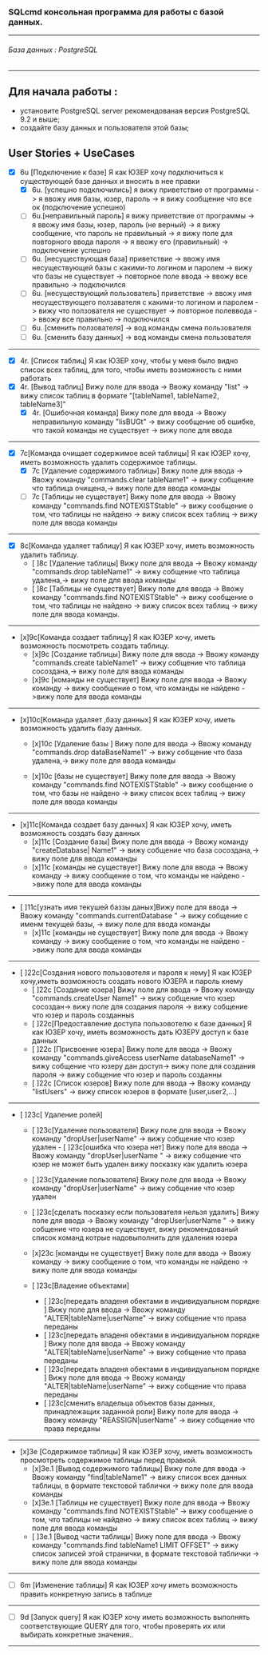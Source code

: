 ### SQLcmd консольная программа для работы с базой данных.

---
###### База данных : PostgreSQL
___

Для начала работы :
------------------------------------------------------------------------
 - установите PostgreSQL server рекомендованая версия PostgreSQL 9.2 и выше;
 - создайте базу данных и пользователя этой базы;

User Stories + UseCases
-----------------------------------------------------------------------
- [x]  6u [Подключение к базе] Я как ЮЗЕР хочу подключиться к существующей базе
данных и вносить в нее правки
    - [x] 6u. [успешно подключились] я вижу приветствие от программы -> я ввожу
имя базы, юзер, пароль -> я вижу сообщение что все ок (подключение успешно)
     - [ ] 6u.[неправильный пароль] я вижу приветствие от программы -> я ввожу имя
базы, юзер, пароль (не верный) -> я вижу сообщение, что пароль не
правильный -> я
вижу поле для повторного ввода пароля -> я ввожу его (правильный) ->
подключение успешно
     - [ ] 6u. [несуществующая база] приветствие -> ввожу имя несуществующей базы c
какими-то логином и паролем -> вижу что базы не существует -> повторное поле
ввода -> ввожу все правильно -> подключился
     - [ ] 6u. [несуществующий пользователь] приветствие -> ввожу имя несуществующего
 ползавателя c какими-то логином и паролем
-> вижу что ползователя не существует -> повторное полеввода -> ввожу
все правильно -> подключился
     - [ ] 6u. [сменить ползователя] -> вод команды смена пользователя
     - [ ] 6u. [сменить базу данных] -> вод команды смена пользователя
---    

- [x] 4r. [Список таблиц] Я как ЮЗЕР хочу, чтобы у меня было видно список всех
  таблиц, для того, чтобы иметь возможность с ними работать
 - [x] 4r. [Вывод таблиц] Вижу поле для ввода -> Ввожу команду "list" -> вижу
список таблиц в формате "[tableName1, tableName2, tableName3]" 
    - [x] 4r. [Ошибочная команда] Вижу поле для ввода -> Ввожу неправильную
    команду "lisBUGt" ->
 вижу сообщение об ошибке,
что такой команды не существует -> вижу поле для ввода

---
- [x] 7c[Команда очищает содержимое всей таблицы] Я как ЮЗЕР хочу, иметь
возможность удалить содержимое таблицы.
    - [x] 7с [Удаление содержимого таблицы] Вижу поле для ввода -> Ввожу команду
"commands.clear tableName1" -> вижу собщение что таблица
очищена,-> вижу поле для ввода команды
    - [ ] 7с [Таблицы не существует] Вижу поле для ввода -> Ввожу команду
"commands.find NOTEXISTStable" -> вижу сообщение о том,
что таблицы не найдено -> вижу список всех таблиц -> вижу поле для ввода команды
---

- [x] 8c[Команда удаляет таблицу] Я как ЮЗЕР хочу, иметь возможность
удалить  таблицу.
    - [ ]8с [Удаление  таблицы] Вижу поле для ввода -> Ввожу команду
    "commands.drop tableName1" -> вижу собщение что таблица
удалена,-> вижу поле для ввода команды
    - [ ]8с [Таблицы не существует] Вижу поле для ввода -> Ввожу команду
"commands.find NOTEXISTStable" -> вижу сообщение о том,
что таблицы не найдено -> вижу список всех таблиц -> вижу поле для ввода
команды.

---
- [x]9c[Команда создает таблицу] Я как ЮЗЕР хочу, иметь возможность
посмотреть создать таблицу.
    - [x]9с [Создание  таблицы] Вижу поле для ввода -> Ввожу команду
"commands.create tableName1" -> вижу собщение что таблица
сосоздана,-> вижу поле для ввода команды
    - [x]9с [команды не существует] Вижу поле для ввода -> Ввожу команду
    -> вижу сообщение о том, что команды не найдено ->вижу поле для ввода
команды

---
- [x]10c[Команда удаляет ,базу данных] Я как ЮЗЕР хочу, иметь возможность
удалить  базу данных.
    - [x]10с [Удаление  базы ] Вижу поле для ввода -> Ввожу команду
"commands.drop dataBaseName1" -> вижу собщение что база
удалена,-> вижу поле для ввода команды

   - [x]10с [базы не существует] Вижу поле для ввода -> Ввожу команду
"commands.find NOTEXISTStable" -> вижу сообщение о том,
что базы не найдено -> вижу список всех таблиц -> вижу поле для ввода
команды

---
- [x]11c[Команда создает базу данных] Я как ЮЗЕР хочу, иметь возможность
создать  базу данных
    - [x]11с [Создание  базы] Вижу поле для ввода -> Ввожу команду
"createDatabase| Name1" -> вижу собщение что база
сосоздана,-> вижу поле для ввода команды
    - [x]11с [команды не существует] Вижу поле для ввода -> Ввожу команду  -> вижу
сообщение о том, что команды не найдено ->вижу поле для ввода
команды

---
 - [ ]11с[узнать имя текушей баззы даных]Вижу поле для ввода -> Ввожу команду
 "commands.currentDatabase " -> вижу собщение с именм текущей базы,
 -> вижу поле для ввода команды
    - [x]11с [команды не существует] Вижу поле для ввода -> Ввожу команду
    -> вижу сообщение о том, что команды не найдено ->вижу поле для ввода
команды

---
- [ ]22с[Создания нового пользовотеля и пароля к нему]  Я как ЮЗЕР хочу,иметь
возможность создать нового ЮЗЕРА и пароль кнему
    - [ ]22с [Создание  юзера] Вижу поле для ввода -> Ввожу команду
"commands.createUser Name1" -> вижу собщение что юзер
сосоздан-> вижу поле для создания пароля -> вижу собщение что юзер и
пароль созданныs
    - [ ]22с[Предоставление доступа пользовотелю к базе данных]
    Я как ЮЗЕР хочу, иметь возможность дать ЮЗЕРУ доступ к базе данных
    - [ ]22с [Присвоение юзера] Вижу поле для ввода -> Ввожу команду
"commands.giveAccess userName databaseName1" -> вижу собщение что юзеру
дан доступ-> вижу поле для создания пароля -> вижу собщение что юзер и
пароль созданны
     - [ ]22с [Список юзеров] Вижу поле для ввода -> Ввожу команду
    "listUsers" -> вижу список юзеров в формате [user,user2,...]


---
 - [ ]23c[ Удаление ролей]

      - [ ]23c[Удаление пользователя] Вижу поле для ввода -> Ввожу команду
 "dropUser|userName" -> вижу собщение что юзер
 удален
       - [ ]23c[ошибка что юзера нет]
           Вижу поле для ввода -> Ввожу команду "dropUser|userName " ->
           вижу собщение что юзер не может быть удален вижу посказку как
            удалить юзера
     - [ ]23c[Удаление пользователя] Вижу поле для ввода -> Ввожу команду
             "dropUser|userName" -> вижу собщение что юзер удален

      - [ ]23c[сделать посказку если пользователя нельзя удалить]
      Вижу поле для ввода -> Ввожу команду "dropUser|userName " ->
      вижу собщение что юзера не существует, вижу рекомендованый список
      команд котрые надовыполнить для удаления юзера

      - [x]23с [команды не существует] Вижу поле для ввода ->
    Ввожу команду  -> вижу сообщение о том, что команды не найдено ->
    вижу поле для ввода команды

   - [ ]23c[Владение объектами]

       - [ ]23c[передать владеня обектами в индивидуальном порядке ]
      Вижу поле для ввода -> Ввожу команду "ALTER|tableName|userName" ->
       вижу собщение что права переданы
       - [ ]23c[передать владеня обектами в индивидуальном порядке ]
      Вижу поле для ввода -> Ввожу команду "ALTER|tableName|userName" ->
              вижу собщение что права переданы
       - [ ]23c[передать владеня обектами в индивидуальном порядке ]
      Вижу поле для ввода -> Ввожу команду "ALTER|tableName|userName" ->
      вижу собщение что права переданы
       - [ ]23c[сменить владельца объектов базы данных, принадлежащих заданной роли]
      Вижу поле для ввода -> Ввожу команду "REASSIGN|userName" ->
      вижу собщение что права переданы



---
- [x]3e [Содержимое таблицы] Я как ЮЗЕР хочу, иметь возможность просмотреть
содержимое таблицы перед правкой.
    - [x]3e.1 [Вывод содержимого таблицы] Вижу поле для ввода -> Ввожу команду
"find|tableName1" -> вижу список всех данных таблицы,
 в формате текстовой таблички -> вижу поле для ввода команды
    - [x]3e.1 [Таблицы не существует] Вижу поле для ввода -> Ввожу команду
"commands.find NOTEXISTStable" -> вижу сообщение о том,
что таблицы не найдено -> вижу список всех таблиц -> вижу поле для
ввода команды
    - [ ]3e.1 [Вывод части таблицы] Вижу поле для ввода -> Ввожу команду
"commands.find tableName1 LIMIT OFFSET" -> вижу список
записей этой странички, в формате текстовой таблички -> вижу поле
для ввода команды

---
- [ ] 6m [Изменение таблицы] Я как ЮЗЕР хочу иметь возможность править
конкретную запись в таблице


---
- [ ] 9d [Запуск query] Я как ЮЗЕР хочу иметь возможность выполнять
соответствующие QUERY для того, чтобы проверять
их или выбирать конкретные значения..

---

